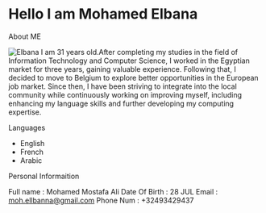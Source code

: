 # Hello I am Mohamed Elbana

About ME

![Elbana](/members/img/elbana.jpeg) I am 31 years old.After completing my
studies in the field of Information Technology and Computer Science, I worked in
the Egyptian market for three years, gaining valuable experience. Following
that, I decided to move to Belgium to explore better opportunities in the
European job market. Since then, I have been striving to integrate into the
local community while continuously working on improving myself, including
enhancing my language skills and further developing my computing expertise.

Languages

- English
- French
- Arabic

Personal Informaition

Full name : Mohamed Mostafa Ali 
Date Of Birth : 28 JUL 
Email : <moh.ellbanna@gmail.com> 
Phone Num : +32493429437
